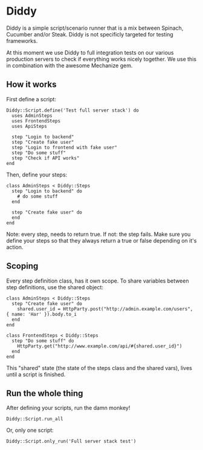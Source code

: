 # Diddy

Diddy is a simple script/scenario runner that is a mix between Spinach, Cucumber and/or Steak. Diddy is not specificly targeted for testing frameworks.  

At this moment we use Diddy to full integration tests on our various production servers to check if everything works nicely together. We use this in combination 
with the awesome Mechanize gem. 

## How it works

First define a script:


    Diddy::Script.define('Test full server stack') do
      uses AdminSteps
      uses FrontendSteps
      uses ApiSteps

      step "Login to backend"
      step "Create fake user"
      step "Login to frontend with fake user"
      step "Do some stuff"
      step "Check if API works"
    end


Then, define your steps:


    class AdminSteps < Diddy::Steps
      step "Login to backend" do
        # do some stuff
      end

      step "Create fake user" do
      end
    end

Note: every step, needs to return true. If not: the step fails. Make sure you define your steps so that they always return a true or false depending on it's action.

## Scoping

Every step definition class, has it own scope. To share variables between step definitions, use the shared object:


    class AdminSteps < Diddy::Steps
      step "Create fake user" do
        shared.user_id = HttpParty.post("http://admin.example.com/users", { name: 'Har' }).body.to_i
      end
    end

    class FrontendSteps < Diddy::Steps
      step "Do some stuff" do
        HttpParty.get("http://www.example.com/api/#{shared.user_id}")
      end
    end

This "shared" state (the state of the steps class and the shared vars), lives until a script is finished.

## Run the whole thing

After defining your scripts, run the damn monkey!


    Diddy::Script.run_all

Or, only one script:


    Diddy::Script.only_run('Full server stack test')
